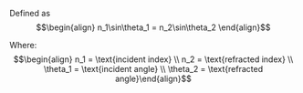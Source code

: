 Defined as $$\begin{align} n_1\sin\theta_1 = n_2\sin\theta_2 \end{align}$$

Where: 
$$\begin{align} n_1 = \text{incident index} \\ n_2 = \text{refracted index} \\ \theta_1 = \text{incident angle} \\ \theta_2 = \text{refracted angle}\end{align}$$